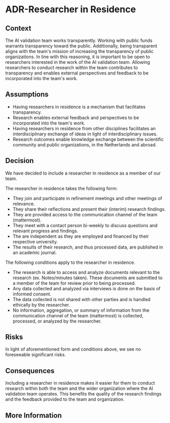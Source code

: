 # ADR-Researcher in Residence

## Context

The AI validation team works transparently. Working with public funds warrants transparency toward the public.
Additionally, being transparent aligns with the team's mission of increasing the transparency of public organizations.
In line with this reasoning, it is important to be open to researchers interested in the work of the AI validation team.
Allowing researchers to conduct research within the team contributes to transparency and enables external perspectives
and feedback to be incorporated into the team's work.

## Assumptions

- Having researchers in residence is a mechanism that facilitates transparency.
- Research enables external feedback and perspectives to be incorporated into the team's work.
- Having researchers in residence from other disciplines facilitates an interdisciplinary exchange of ideas in light of
  interdisciplinary issues.
- Research outcomes enable knowledge exchange between the scientific community and public organizations, in the
  Netherlands and abroad.

## Decision

We have decided to include a researcher in residence as a member of our team.

The researcher in residence takes the following form:

- They join and participate in refinement meetings and other meetings of relevance.
- They share their reflections and present their (interim) research findings.
- They are provided access to the communication channel of the team (mattermost).
- They meet with a contact person bi-weekly to discuss questions and relevant progress and findings.
- The are independent as they are employed and financed by their respective university.
- The results of their research, and thus processed data, are published in an academic journal.

The following conditions apply to the researcher in residence.

- The research is able to access and analyze documents relevant to the research (ex. Notes/minutes taken). These
  documents are submitted to a member of the team for review prior to being processed.
- Any data collected and analyzed via interviews is done on the basis of informed consent.
- The data collected is not shared with other parties and is handled ethically by the researcher.
- No information, aggregation, or summary of information from the communication channel of the team (mattermost) is
  collected, processed, or analyzed by the researcher.

## Risks

In light of aforementioned form and conditions above, we see no foreseeable significant risks.

## Consequences

Including a researcher in residence makes it easier for them to conduct research within both the team and the wider
organization where the AI validation team operates. This benefits the quality of the research findings and the feedback
provided to the team and organization.

## More Information
